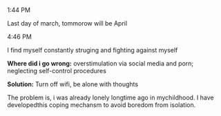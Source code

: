1:44 PM

Last day of march, tommorow will be April

4:46 PM

I find myself constantly struging and fighting against myself

**Where did i go wrong:** overstimulation via social media and porn; neglecting self-control procedures

**Solution:** Turn off wifi, be alone with thoughts

The problem is, i was already lonely longtime ago in mychildhood. I have developedthis coping mechansm to avoid boredom from isolation.